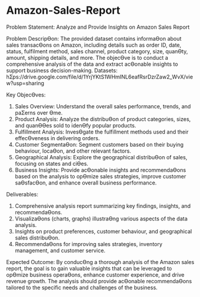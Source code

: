 # Amazon-Sales-Report
Problem Statement:
Analyze and Provide Insights on Amazon Sales Report

Problem DescripƟon:
The provided dataset contains informaƟon about sales transacƟons on Amazon, including details such as order
ID, date, status, fulfilment method, sales channel, product category, size, quanƟty, amount, shipping details,
and more. The objecƟve is to conduct a comprehensive analysis of the data and extract acƟonable insights to
support business decision-making.
Datasets: hƩps://drive.google.com/file/d/1YrjYKtS1WHmINL6eafRsrDzrZaw2_WvX/view?usp=sharing

Key ObjecƟves:
1. Sales Overview: Understand the overall sales performance, trends, and paƩerns over Ɵme.
2. Product Analysis: Analyze the distribuƟon of product categories, sizes, and quanƟƟes sold to idenƟfy popular
products.
3. Fulfillment Analysis: InvesƟgate the fulfillment methods used and their effecƟveness in delivering orders.
4. Customer SegmentaƟon: Segment customers based on their buying behaviour, locaƟon, and other relevant
factors.
5. Geographical Analysis: Explore the geographical distribuƟon of sales, focusing on states and ciƟes.
6. Business Insights: Provide acƟonable insights and recommendaƟons based on the analysis to opƟmize sales
strategies, improve customer saƟsfacƟon, and enhance overall business performance.

Deliverables:
1. Comprehensive analysis report summarizing key findings, insights, and recommendaƟons.
2. VisualizaƟons (charts, graphs) illustraƟng various aspects of the data analysis.
3. Insights on product preferences, customer behaviour, and geographical sales distribuƟon.
4. RecommendaƟons for improving sales strategies, inventory management, and customer service.

Expected Outcome:
By conducƟng a thorough analysis of the Amazon sales report, the goal is to gain valuable insights that can be
leveraged to opƟmize business operaƟons, enhance customer experience, and drive revenue growth. The
analysis should provide acƟonable recommendaƟons tailored to the specific needs and challenges of the
business.
